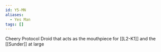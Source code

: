 ```yaml
---
id: Y5-MN
aliases:
  - Yes Man
tags: []
---
```

Cheery Protocol Droid that acts as the mouthpiece for [[L2-K1]] and the [[Sunder]] at large

